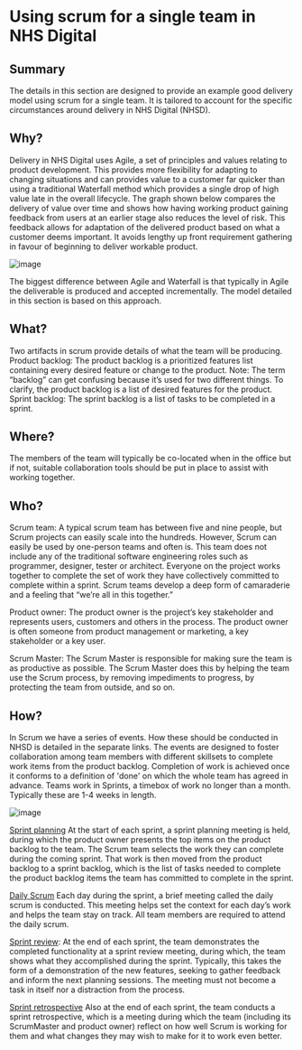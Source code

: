 # Using scrum for a single team in NHS Digital

## Summary
The details in this section are designed to provide an example good delivery model using scrum for a single team.  It is tailored to account for the specific circumstances around delivery in NHS Digital (NHSD).

## Why?
Delivery in NHS Digital uses Agile, a set of principles and values relating to product development.  This provides more flexibility for adapting to changing situations and can  provides value to a customer far quicker than using a traditional Waterfall method which provides a single drop of high value late in the overall lifecycle.  The graph shown below compares the delivery of value over time and shows how having working product gaining feedback from users at an earlier stage also reduces the level of risk.  This feedback allows for adaptation of the delivered product based on what a customer deems important.  It avoids lengthy up front requirement gathering in favour of beginning to deliver workable product.

![image](https://user-images.githubusercontent.com/87422867/128326937-9f286602-d0dd-4844-b569-3a636c3bbe81.png)

The biggest difference between Agile and Waterfall is that typically in Agile the deliverable is produced and accepted incrementally.  The model detailed in this section is based on this approach.

## What?
Two artifacts in scrum provide details of what the team will be producing.
Product backlog: The product backlog is a prioritized features list containing every desired feature or change to the product. Note: The term “backlog” can get confusing because it’s used for two different things. To clarify, the product backlog is a list of desired features for the product. 
Sprint backlog: The sprint backlog is a list of tasks to be completed in a sprint.

## Where?
The members of the team will typically be co-located when in the office but if not, suitable collaboration tools should be put in place to assist with working together.  

## Who?
Scrum team: A typical scrum team has between five and nine people, but Scrum projects can easily scale into the hundreds. However, Scrum can easily be used by one-person teams and often is. This team does not include any of the traditional software engineering roles such as programmer, designer, tester or architect. Everyone on the project works together to complete the set of work they have collectively committed to complete within a sprint. Scrum teams develop a deep form of camaraderie and a feeling that “we’re all in this together.”

Product owner: The product owner is the project’s key stakeholder and represents users, customers and others in the process. The product owner is often someone from product management or marketing, a key stakeholder or a key user.

Scrum Master: The Scrum Master is responsible for making sure the team is as productive as possible. The Scrum Master does this by helping the team use the Scrum process, by removing impediments to progress, by protecting the team from outside, and so on.

## How?
In Scrum we have a series of events.  How these should be conducted in NHSD is detailed in the separate links.  The events are designed to foster collaboration among team members with different skillsets to complete work items from the product backlog.  Completion of work is achieved once it conforms to a definition of 'done' on which the whole team has agreed in advance.
Teams work in Sprints, a timebox of work no longer than a month.  Typically these are 1-4 weeks in length.

![image](https://user-images.githubusercontent.com/87422867/128333663-54f58dda-ebee-47ca-8057-e46934c5e908.png)

[Sprint planning](planning.md) At the start of each sprint, a sprint planning meeting is held, during which the product owner presents the top items on the product backlog to the team. The Scrum team selects the work they can complete during the coming sprint. That work is then moved from the product backlog to a sprint backlog, which is the list of tasks needed to complete the product backlog items the team has committed to complete in the sprint.

[Daily Scrum](daily-scrum.md) Each day during the sprint, a brief meeting called the daily scrum is conducted. This meeting helps set the context for each day’s work and helps the team stay on track. All team members are required to attend the daily scrum.

[Sprint review](review.md): At the end of each sprint, the team demonstrates the completed functionality at a sprint review meeting, during which, the team shows what they accomplished during the sprint. Typically, this takes the form of a demonstration of the new features, seeking to gather feedback and inform the next planning sessions. The meeting must not become a task in itself nor a distraction from the process.

[Sprint retrospective](retros.md) Also at the end of each sprint, the team conducts a sprint retrospective, which is a meeting during which the team (including its ScrumMaster and product owner) reflect on how well Scrum is working for them and what changes they may wish to make for it to work even better.

